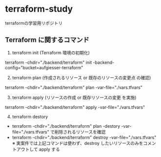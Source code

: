 # terraform-study
terraformの学習用リポジトリ

## Terraform に関するコマンド

1. terraform init (Terraform 環境の初期化)

terraform -chdir="./backend/terraform" init -backend-config="bucket=aufgiesser-terraform"

2.  terraform plan (作成されるリソース or 既存のリソースの変更点 の確認)

terraform -chdir="./backend/terraform" plan -var-file="./vars.tfvars"

3.  terraform apply (リソースの作成 or 既存リソースの変更 を実施)

terraform -chdir="./backend/terraform" apply -var-file="./vars.tfvars"

4.  terraform destory

- terraform -chdir="./backend/terraform" plan -destory -var-file="./vars.tfvars" で削除されるリソースを確認
- terraform -chdir="./backend/terraform" destroy -var-file="./vars.tfvars"
  ※ 実案件では上記コマンドは使わず、destroy したいリソースのみをコメントアウトして apply する